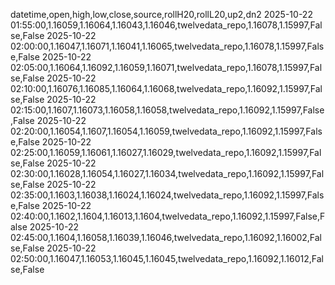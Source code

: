 datetime,open,high,low,close,source,rollH20,rollL20,up2,dn2
2025-10-22 01:55:00,1.16059,1.16064,1.16043,1.16046,twelvedata_repo,1.16078,1.15997,False,False
2025-10-22 02:00:00,1.16047,1.16071,1.16041,1.16065,twelvedata_repo,1.16078,1.15997,False,False
2025-10-22 02:05:00,1.16064,1.16092,1.16059,1.16071,twelvedata_repo,1.16078,1.15997,False,False
2025-10-22 02:10:00,1.16076,1.16085,1.16064,1.16068,twelvedata_repo,1.16092,1.15997,False,False
2025-10-22 02:15:00,1.1607,1.16073,1.16058,1.16058,twelvedata_repo,1.16092,1.15997,False,False
2025-10-22 02:20:00,1.16054,1.1607,1.16054,1.16059,twelvedata_repo,1.16092,1.15997,False,False
2025-10-22 02:25:00,1.16059,1.16061,1.16027,1.16029,twelvedata_repo,1.16092,1.15997,False,False
2025-10-22 02:30:00,1.16028,1.16054,1.16027,1.16034,twelvedata_repo,1.16092,1.15997,False,False
2025-10-22 02:35:00,1.1603,1.16038,1.16024,1.16024,twelvedata_repo,1.16092,1.15997,False,False
2025-10-22 02:40:00,1.1602,1.1604,1.16013,1.1604,twelvedata_repo,1.16092,1.15997,False,False
2025-10-22 02:45:00,1.1604,1.16058,1.16039,1.16046,twelvedata_repo,1.16092,1.16002,False,False
2025-10-22 02:50:00,1.16047,1.16053,1.16045,1.16045,twelvedata_repo,1.16092,1.16012,False,False
